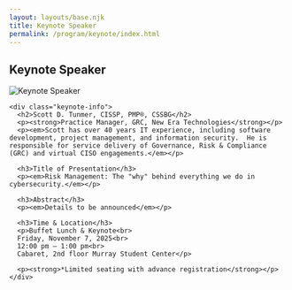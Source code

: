 ```yaml
---
layout: layouts/base.njk
title: Keynote Speaker
permalink: /program/keynote/index.html
---
```


<section class="keynote-detail">
  <h1>Keynote Speaker</h1>

  <div class="keynote-detail-inner">
    <div class="keynote-photo">
      <img src="/MCC2025/assets/images/keynote-pic.jpg" alt="Keynote Speaker">
    </div>

    <div class="keynote-info">
      <h2>Scott D. Tunmer, CISSP, PMP®, CSSBG</h2>
      <p><strong>Practice Manager, GRC, New Era Technologies</strong></p>
      <p><em>Scott has over 40 years IT experience, including software development, project management, and information security.  He is responsible for service delivery of Governance, Risk & Compliance (GRC) and virtual CISO engagements.</em></p>

      <h3>Title of Presentation</h3>
      <p><em>Risk Management: The "why" behind everything we do in cybersecurity.</em></p>

      <h3>Abstract</h3>
      <p><em>Details to be announced</em></p>

      <h3>Time & Location</h3>
      <p>Buffet Lunch & Keynote<br>
      Friday, November 7, 2025<br>
      12:00 pm – 1:00 pm<br>
      Cabaret, 2nd floor Murray Student Center</p>

      <p><strong>*Limited seating with advance registration</strong></p>
    </div>
  </div>
</section>
